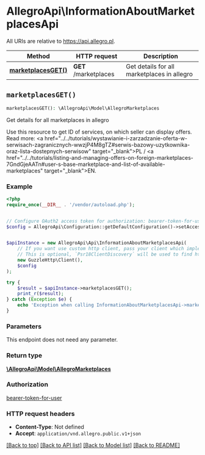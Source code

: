 # AllegroApi\InformationAboutMarketplacesApi

All URIs are relative to https://api.allegro.pl.

Method | HTTP request | Description
------------- | ------------- | -------------
[**marketplacesGET()**](InformationAboutMarketplacesApi.md#marketplacesGET) | **GET** /marketplaces | Get details for all marketplaces in allegro


## `marketplacesGET()`

```php
marketplacesGET(): \AllegroApi\Model\AllegroMarketplaces
```

Get details for all marketplaces in allegro

Use this resource to get ID of services, on which seller can display offers. Read more: <a href=\"../../tutorials/wystawianie-i-zarzadzanie-oferta-w-serwisach-zagranicznych-wwzjP4M8gTZ#serwis-bazowy-uzytkownika-oraz-lista-dostepnych-serwisow\" target=\"_blank\">PL</a> / <a href=\"../../tutorials/listing-and-managing-offers-on-foreign-marketplaces-7GndGjeAATn#user-s-base-marketplace-and-list-of-available-marketplaces\" target=\"_blank\">EN</a>.

### Example

```php
<?php
require_once(__DIR__ . '/vendor/autoload.php');


// Configure OAuth2 access token for authorization: bearer-token-for-user
$config = AllegroApi\Configuration::getDefaultConfiguration()->setAccessToken('YOUR_ACCESS_TOKEN');


$apiInstance = new AllegroApi\Api\InformationAboutMarketplacesApi(
    // If you want use custom http client, pass your client which implements `Psr\Http\Client\ClientInterface`.
    // This is optional, `Psr18ClientDiscovery` will be used to find http client. For instance `GuzzleHttp\Client` implements that interface
    new GuzzleHttp\Client(),
    $config
);

try {
    $result = $apiInstance->marketplacesGET();
    print_r($result);
} catch (Exception $e) {
    echo 'Exception when calling InformationAboutMarketplacesApi->marketplacesGET: ', $e->getMessage(), PHP_EOL;
}
```

### Parameters

This endpoint does not need any parameter.

### Return type

[**\AllegroApi\Model\AllegroMarketplaces**](../Model/AllegroMarketplaces.md)

### Authorization

[bearer-token-for-user](../../README.md#bearer-token-for-user)

### HTTP request headers

- **Content-Type**: Not defined
- **Accept**: `application/vnd.allegro.public.v1+json`

[[Back to top]](#) [[Back to API list]](../../README.md#endpoints)
[[Back to Model list]](../../README.md#models)
[[Back to README]](../../README.md)
